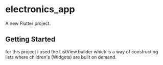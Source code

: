 # electronics_app

A new Flutter project.

## Getting Started
for this project i used the ListView.builder which is a way of constructing lists where children's (Widgets) are built on demand.
